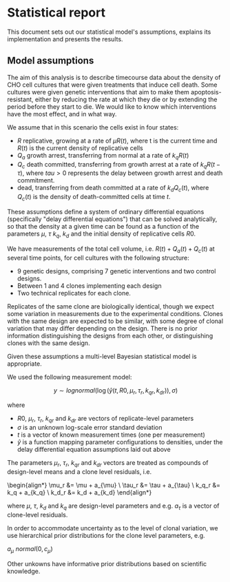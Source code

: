 # Statistical report

This document sets out our statistical model's assumptions, explains its
implementation and presents the results.

## Model assumptions

The aim of this analysis is to describe timecourse data about the density of
CHO cell cultures that were given treatments that induce cell death. Some
cultures were given genetic interventions that aim to make them
apoptosis-resistant, either by reducing the rate at which they die or by
extending the period before they start to die. We would like to know which
interventions have the most effect, and in what way.

We assume that in this scenario the cells exist in four states:

- $R$ replicative, growing at a rate of $\mu R(t)$, where t is the current time
  and $R(t)$ is the current density of replicative cells
- $Q_a$ growth arrest, transferring from normal at a rate of $k_q R(t)$
- $Q_c$ death committed, transferring from growth arrest at a rate of $k_q
  R(t-\tau)$, where $tau > 0$ represents the delay between growth arrest
  and death commitment.
- dead, transferring from death committed at a rate of $k_d Q_c(t)$, where
  $Q_c(t)$ is the density of death-committed cells at time $t$.

These assumptions define a system of ordinary differential equations
(specifically "delay differential equations") that can be solved analytically,
so that the density at a given time can be found as a function of the
parameters $\mu$, $\tau$ $k_q$, $k_d$ and the initial density of replicative cells
$R0$.

We have measurements of the total cell volume, i.e. $R(t) + Q_a(t) + Q_c(t)$ at
several time points, for cell cultures with the following structure:

- 9 genetic designs, comprising 7 genetic interventions and two control
  designs.
- Between 1 and 4 clones implementing each design
- Two technical replicates for each clone.

Replicates of the same clone are biologically identical, though we expect some
variation in measurements due to the experimental conditions. Clones with the
same design are expected to be similar, with some degree of clonal variation
that may differ depending on the design. There is no prior information
distinguishing the designs from each other, or distinguishing clones with the
same design.

Given these assumptions a multi-level Bayesian statistical model is
appropriate. 

We used the following measurement model:

$$
y \sim lognormal(\log(\hat{y}(t, R0, \mu_r, \tau_r, k_{qr}, k_{dr})), \sigma)
$$

where 

- $R0$, $\mu_r$, $\tau_r$, $k_{qr}$ and $k_{dr}$ are vectors of replicate-level
  parameters
- $\sigma$ is an unknown log-scale error standard deviation
- $t$ is a vector of known measurement times (one per measurement) 
- $\hat{y}$ is a function mapping parameter configurations to densities, under
  the delay differential equation assumptions laid out above

The parameters $\mu_r$, $\tau_r$, $k_{qr}$ and $k_{dr}$ vectors are treated as
compounds of design-level means and a clone level residuals, i.e.

\begin{align*}
\mu_r &= \mu + a_{\mu} \\
\tau_r &= \tau + a_{\tau} \\
k_q_r &= k_q + a_{k_q} \\
k_d_r &= k_d + a_{k_d}
\end{align*}

where $\mu$, $\tau$, $k_d$ and $k_q$ are design-level parameters and
e.g. $a_{\tau}$ is a vector of clone-level residuals.

In order to accommodate uncertainty as to the level of clonal variation, we use
hierarchical prior distributions for the clone level parameters, e.g.

$a_{\mu} ~ normal(0, c_{\mu})$

Other unkowns have informative prior distributions based on scientific
knowledge.



